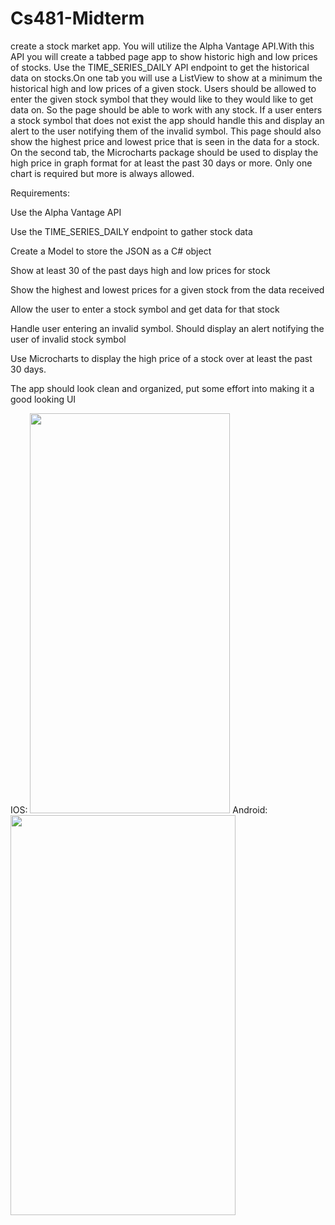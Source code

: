 # Cs481-Midterm
create a stock market app. You will utilize the Alpha Vantage API.With this API you will create a tabbed page app to show historic high and low prices of stocks. Use the TIME_SERIES_DAILY API endpoint to get the historical data on stocks.On one tab you will use a ListView to show at a minimum the historical high and low prices of a given stock. Users should be allowed to enter the given stock symbol that they would like to they would like to get data on. So the page should be able to work with any stock. If a user enters a stock symbol that does not exist the app should handle this and display an alert to the user notifying them of the invalid symbol. This page should also show the highest price and lowest price that is seen in the data for a stock.
On the second tab, the Microcharts package should be used to display the high price in graph format for at least the past 30 days or more. Only one chart is required but more is always allowed.

Requirements:

Use the Alpha Vantage API

Use the TIME_SERIES_DAILY endpoint to gather stock data

Create a Model to store the JSON as a C# object

Show at least 30 of the past days high and low prices for stock

Show the highest and lowest prices for a given stock from the data received

Allow the user to enter a stock symbol and get data for that stock

Handle user entering an invalid symbol. Should display an alert notifying the user of invalid stock symbol

Use Microcharts to display the high price of a stock over at least the past 30 days.

The app should look clean and organized, put some effort into making it a good looking UI

IOS:
<img src="https://github.com/Spageddy/Cs481-Midterm/blob/master/Images/ios.gif" width="320" height="640">
Android:
<img src="https://github.com/Spageddy/Cs481-Midterm/blob/master/Images/android.gif" width="360" height="640">
